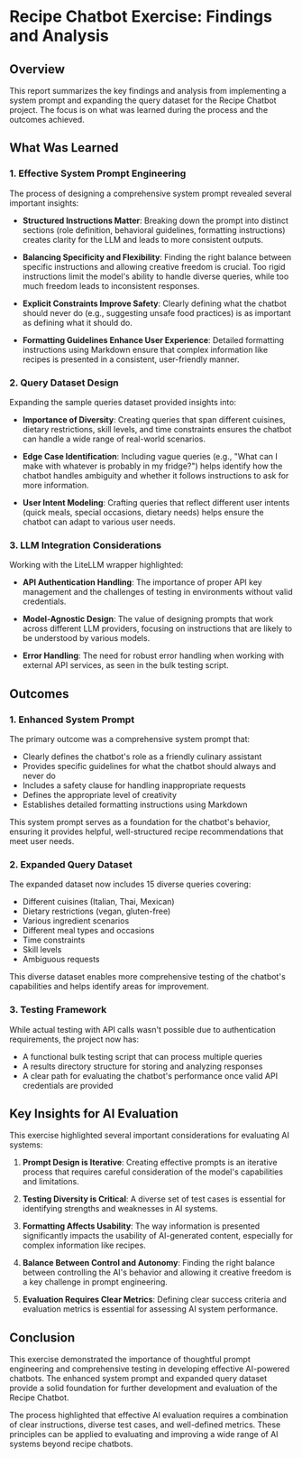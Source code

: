 # Recipe Chatbot Exercise: Findings and Analysis

## Overview
This report summarizes the key findings and analysis from implementing a system prompt and expanding the query dataset for the Recipe Chatbot project. The focus is on what was learned during the process and the outcomes achieved.

## What Was Learned

### 1. Effective System Prompt Engineering

The process of designing a comprehensive system prompt revealed several important insights:

- **Structured Instructions Matter**: Breaking down the prompt into distinct sections (role definition, behavioral guidelines, formatting instructions) creates clarity for the LLM and leads to more consistent outputs.

- **Balancing Specificity and Flexibility**: Finding the right balance between specific instructions and allowing creative freedom is crucial. Too rigid instructions limit the model's ability to handle diverse queries, while too much freedom leads to inconsistent responses.

- **Explicit Constraints Improve Safety**: Clearly defining what the chatbot should never do (e.g., suggesting unsafe food practices) is as important as defining what it should do.

- **Formatting Guidelines Enhance User Experience**: Detailed formatting instructions using Markdown ensure that complex information like recipes is presented in a consistent, user-friendly manner.

### 2. Query Dataset Design

Expanding the sample queries dataset provided insights into:

- **Importance of Diversity**: Creating queries that span different cuisines, dietary restrictions, skill levels, and time constraints ensures the chatbot can handle a wide range of real-world scenarios.

- **Edge Case Identification**: Including vague queries (e.g., "What can I make with whatever is probably in my fridge?") helps identify how the chatbot handles ambiguity and whether it follows instructions to ask for more information.

- **User Intent Modeling**: Crafting queries that reflect different user intents (quick meals, special occasions, dietary needs) helps ensure the chatbot can adapt to various user needs.

### 3. LLM Integration Considerations

Working with the LiteLLM wrapper highlighted:

- **API Authentication Handling**: The importance of proper API key management and the challenges of testing in environments without valid credentials.

- **Model-Agnostic Design**: The value of designing prompts that work across different LLM providers, focusing on instructions that are likely to be understood by various models.

- **Error Handling**: The need for robust error handling when working with external API services, as seen in the bulk testing script.

## Outcomes

### 1. Enhanced System Prompt

The primary outcome was a comprehensive system prompt that:

- Clearly defines the chatbot's role as a friendly culinary assistant
- Provides specific guidelines for what the chatbot should always and never do
- Includes a safety clause for handling inappropriate requests
- Defines the appropriate level of creativity
- Establishes detailed formatting instructions using Markdown

This system prompt serves as a foundation for the chatbot's behavior, ensuring it provides helpful, well-structured recipe recommendations that meet user needs.

### 2. Expanded Query Dataset

The expanded dataset now includes 15 diverse queries covering:

- Different cuisines (Italian, Thai, Mexican)
- Dietary restrictions (vegan, gluten-free)
- Various ingredient scenarios
- Different meal types and occasions
- Time constraints
- Skill levels
- Ambiguous requests

This diverse dataset enables more comprehensive testing of the chatbot's capabilities and helps identify areas for improvement.

### 3. Testing Framework

While actual testing with API calls wasn't possible due to authentication requirements, the project now has:

- A functional bulk testing script that can process multiple queries
- A results directory structure for storing and analyzing responses
- A clear path for evaluating the chatbot's performance once valid API credentials are provided

## Key Insights for AI Evaluation

This exercise highlighted several important considerations for evaluating AI systems:

1. **Prompt Design is Iterative**: Creating effective prompts is an iterative process that requires careful consideration of the model's capabilities and limitations.

2. **Testing Diversity is Critical**: A diverse set of test cases is essential for identifying strengths and weaknesses in AI systems.

3. **Formatting Affects Usability**: The way information is presented significantly impacts the usability of AI-generated content, especially for complex information like recipes.

4. **Balance Between Control and Autonomy**: Finding the right balance between controlling the AI's behavior and allowing it creative freedom is a key challenge in prompt engineering.

5. **Evaluation Requires Clear Metrics**: Defining clear success criteria and evaluation metrics is essential for assessing AI system performance.

## Conclusion

This exercise demonstrated the importance of thoughtful prompt engineering and comprehensive testing in developing effective AI-powered chatbots. The enhanced system prompt and expanded query dataset provide a solid foundation for further development and evaluation of the Recipe Chatbot.

The process highlighted that effective AI evaluation requires a combination of clear instructions, diverse test cases, and well-defined metrics. These principles can be applied to evaluating and improving a wide range of AI systems beyond recipe chatbots.
